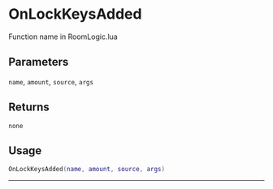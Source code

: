 # OnLockKeysAdded
Function name in RoomLogic.lua
## Parameters
`name`, `amount`, `source`, `args`
## Returns
`none`
## Usage
```lua
OnLockKeysAdded(name, amount, source, args)
```
---
